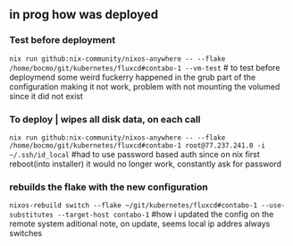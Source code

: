 ## in prog how was deployed

### Test before deployment
`nix run github:nix-community/nixos-anywhere -- --flake /home/bocmo/git/kubernetes/fluxcd#contabo-1 --vm-test` # to test before deploymend
some weird fuckerry happened in the grub part of the configuration making it not work, problem with not mounting the volumed since it did not exist

### To deploy | wipes all disk data, on each call
`nix run github:nix-community/nixos-anywhere -- --flake /home/bocmo/git/kubernetes/fluxcd#contabo-1 root@77.237.241.0 -i ~/.ssh/id_local`  #had to use password based auth since on nix first reboot(into installer) it would no longer work, constantly ask for password


### rebuilds the flake with the new configuration
`nixos-rebuild switch --flake ~/git/kubernetes/fluxcd#contabo-1 --use-substitutes --target-host contabo-1` #how i updated the config on the remote system
aditional note, on update, seems local ip addres always switches
